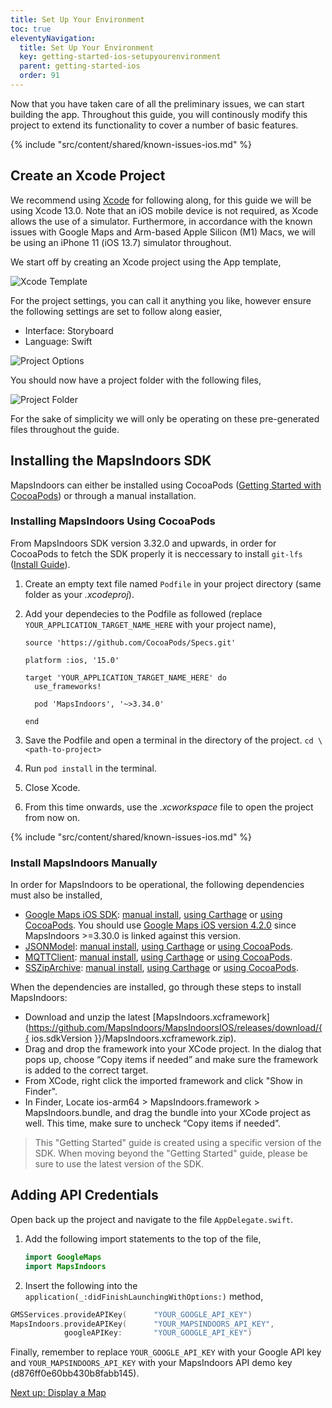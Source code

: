 ```yaml
---
title: Set Up Your Environment
toc: true
eleventyNavigation:
  title: Set Up Your Environment
  key: getting-started-ios-setupyourenvironment
  parent: getting-started-ios
  order: 91
---
```


Now that you have taken care of all the preliminary issues, we can start building the app. Throughout this guide, you will continously modify this project to extend its functionality to cover a number of basic features.

<!-- Known Issues -->
{% include "src/content/shared/known-issues-ios.md" %}

## Create an Xcode Project

We recommend using [Xcode](https://developer.apple.com/xcode/) for following along, for this guide we will be using Xcode 13.0. Note that an iOS mobile device is not required, as Xcode allows the use of a simulator. Furthermore, in accordance with the known issues with Google Maps and Arm-based Apple Silicon (M1) Macs, we will be using an iPhone 11 (iOS 13.7) simulator throughout.

We start off by creating an Xcode project using the App template,

![Xcode Template](/assets/ios/getting-started/xcode_template.png)

For the project settings, you can call it anything you like, however ensure the following settings are set to follow along easier,

* Interface: Storyboard
* Language: Swift

![Project Options](/assets/ios/getting-started/project_options.png)

You should now have a project folder with the following files,

![Project Folder](/assets/ios/getting-started/project_folder.png)

For the sake of simplicity we will only be operating on these pre-generated files throughout the guide.

## Installing the MapsIndoors SDK

MapsIndoors can either be installed using CocoaPods ([Getting Started with CocoaPods](https://guides.cocoapods.org/using/getting-started.html)) or through a manual installation.

<mi-tabs>
<mi-tab label="Using CocoaPods" tab-for="cocoapods"></mi-tab>
<mi-tab label="Manually" tab-for="manually"></mi-tab>
<mi-tab-panel id="cocoapods">

### Installing MapsIndoors Using CocoaPods

From MapsIndoors SDK version 3.32.0 and upwards, in order for CocoaPods to fetch the SDK properly it is neccessary to install `git-lfs` ([Install Guide](https://git-lfs.github.com/)).

1. Create an empty text file named `Podfile` in your project directory (same folder as your *.xcodeproj*).
2. Add your dependecies to the Podfile as followed (replace `YOUR_APPLICATION_TARGET_NAME_HERE` with your project name),

    ```text
    source 'https://github.com/CocoaPods/Specs.git'

    platform :ios, '15.0'

    target 'YOUR_APPLICATION_TARGET_NAME_HERE' do
      use_frameworks!

      pod 'MapsIndoors', '~>3.34.0'

    end
    ```

3. Save the Podfile and open a terminal in the directory of the project.
`cd \<path-to-project>`

4. Run `pod install` in the terminal.

5. Close Xcode.

6. From this time onwards, use the *.xcworkspace* file to open the project from now on.

<!-- Known Issues -->
{% include "src/content/shared/known-issues-ios.md" %}

</mi-tab-panel>
<mi-tab-panel id="manually">

### Install MapsIndoors Manually

In order for MapsIndoors to be operational, the following dependencies must also be installed,

* [Google Maps iOS SDK](https://developers.google.com/maps/documentation/ios-sdk/overview): [manual install](https://developers.google.com/maps/documentation/ios-sdk/start#install-manually), [using Carthage](https://developers.google.com/maps/documentation/ios-sdk/start#use-carthage) or [using CocoaPods](https://developers.google.com/maps/documentation/ios-sdk/start#use-cocoapods). You should use [Google Maps iOS version 4.2.0](https://dl.google.com/dl/cpdc/870a9df85dbcbadc/GoogleMaps-4.2.0.tar.gz) since MapsIndoors >=3.30.0 is linked against this version.
* [JSONModel](https://github.com/jsonmodel/jsonmodel): [manual install](https://github.com/jsonmodel/jsonmodel#manual), [using Carthage](https://github.com/jsonmodel/jsonmodel#carthage) or [using CocoaPods](https://github.com/jsonmodel/jsonmodel#cocoapods).
* [MQTTClient](https://github.com/novastone-media/MQTT-Client-Framework): [manual install](https://github.com/novastone-media/MQTT-Client-Framework#manually), [using Carthage](https://github.com/novastone-media/MQTT-Client-Framework#carthage) or [using CocoaPods](https://github.com/novastone-media/MQTT-Client-Framework#cocoapods).
* [SSZipArchive](https://github.com/ZipArchive/ZipArchive): [manual install](https://github.com/ZipArchive/ZipArchive#manual), [using Carthage](https://github.com/ZipArchive/ZipArchive#carthage) or [using CocoaPods](https://github.com/ZipArchive/ZipArchive#cocoapods).

When the dependencies are installed, go through these steps to install MapsIndoors:

* Download and unzip the latest [MapsIndoors.xcframework](https://github.com/MapsIndoors/MapsIndoorsIOS/releases/download/{{ ios.sdkVersion }}/MapsIndoors.xcframework.zip).
* Drag and drop the framework into your XCode project. In the dialog that pops up, choose “Copy items if needed” and make sure the framework is added to the correct target.
* From XCode, right click the imported framework and click "Show in Finder".
* In Finder, Locate ios-arm64 > MapsIndoors.framework > MapsIndoors.bundle, and drag the bundle into your XCode project as well. This time, make sure to uncheck “Copy items if needed”.

</mi-tab-panel>
</mi-tabs>

> This "Getting Started" guide is created using a specific version of the SDK. When moving beyond the "Getting Started" guide, please be sure to use the latest version of the SDK.

## Adding API Credentials

Open back up the project and navigate to the file `AppDelegate.swift`.

1. Add the following import statements to the top of the file,  

    ```swift
    import GoogleMaps  
    import MapsIndoors
    ````

2. Insert the following into the `application(_:didFinishLaunchingWithOptions:)` method,

```swift
GMSServices.provideAPIKey(      "YOUR_GOOGLE_API_KEY")  
MapsIndoors.provideAPIKey(      "YOUR_MAPSINDOORS_API_KEY",  
            googleAPIKey:       "YOUR_GOOGLE_API_KEY")
````

Finally, remember to replace `YOUR_GOOGLE_API_KEY` with your Google API key and `YOUR_MAPSINDOORS_API_KEY` with your MapsIndoors API demo key (d876ff0e60bb430b8fabb145).

<p class="next-article"><a class="mi-button mi-button--outline" href="{{ site.url }}/content/getting-started/ios/display-a-map/">Next up: Display a Map</a></p>
